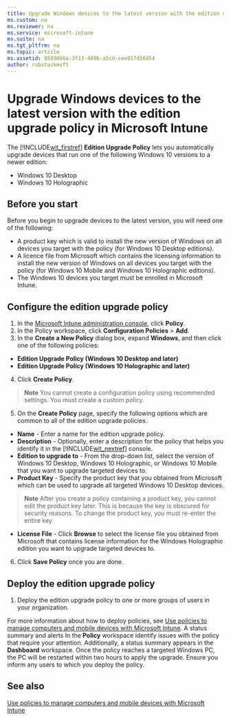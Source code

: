 ```yaml
---
title: Upgrade Windows devices to the latest version with the edition upgrade policy in Microsoft Intune
ms.custom: na
ms.reviewer: na
ms.service: microsoft-intune
ms.suite: na
ms.tgt_pltfrm: na
ms.topic: article
ms.assetid: 8589866a-3f13-489b-a5cd-cee017d16d54
author: robstackmsft
---
```

# Upgrade Windows devices to the latest version with the edition upgrade policy in Microsoft Intune
The [!INCLUDE[wit_firstref](/Token/wit_firstref.xml)] **Edition Upgrade Policy** lets you automatically upgrade devices that run one of the following Windows 10 versions to a newer edition:
* Windows 10 Desktop
* Windows 10 Holographic

## Before you start
Before you begin to upgrade devices to the latest version, you will need one of the following:
* A product key which is valid to install the new version of Windows on all devices you target with the policy (for Windows 10 Desktop editions).
* A licence file from Microsoft which contains the licensing information to install the new version of Windows on all devices you target with the policy (for Windows 10 Mobile and Windows 10 Holographic editions).
* The Windows 10 devices you target must be enrolled in Microsoft Intune.

## Configure the edition upgrade policy

1. In the [Microsoft Intune administration console](https://manage.microsoft.com), click **Policy**.
2. In the Policy workspace, click **Configuration Policies** > **Add**.
3. In the **Create a New Policy** dialog box, expand **Windows**, and then click one of the following policies:
* **Edition Upgrade Policy (Windows 10 Desktop and later)**
* **Edition Upgrade Policy (Windows 10 Holographic and later)**
4. Click **Create Policy**.
>**Note**
> You cannot create a configuration policy using recommended settings. You must create a custom policy. 
5. On the **Create Policy** page, specify the following options which are common to all of the edition upgrade policies.
* **Name** - Enter a name for the edition upgrade policy.
* **Description** - Optionally, enter a description for the policy that helps you identify it in the [!INCLUDE[wit_nextref](/Token/wit_nextref.xml)] console.
* **Edition to upgrade to** - From the drop-down list, select the version of Windows 10 Desktop, Windows 10 Holographic, or Windows 10 Mobile that you want to upgrade targeted devices to.
* **Product Key** - Specify the product key that you obtained from Microsoft which can be used to upgrade all targeted Windows 10 Desktop devices.
>**Note**
> After you create a policy containing a product key, you cannot edit the product key later. This is because the key is obscured for security reasons. To change the product key, you must re-enter the entire key.
* **License File** - Click **Browse** to select the license file you obtained from Microsoft that contains license information for the Windows Holographic edition you want to upgrade targeted devices to.
6. Click **Save Policy** once you are done.

## Deploy the edition upgrade policy

1. Deploy the edition upgrade policy to one or more groups of users in your organization.

For more information about how to deploy policies, see [Use policies to manage computers and mobile devices with Microsoft Intune](Use-policies-to-manage-computers-and-mobile-devices-with-Microsoft-Intune.md).
A status summary and alerts In the **Policy** workspace identify issues with the policy that require your attention. Additionally, a status summary appears in the **Dashboard** workspace.
Once the policy reaches a targeted Windows PC, the PC will be restarted within two hours to apply the upgrade. Ensure you inform any users to which you deploy the policy.

## See also
[Use policies to manage computers and mobile devices with Microsoft Intune](Use-policies-to-manage-computers-and-mobile-devices-with-Microsoft-Intune.md)